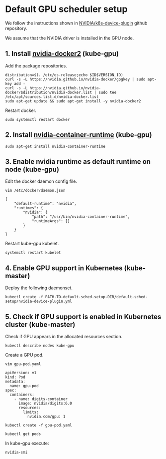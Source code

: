 # Default GPU scheduler setup

We follow the instructions shown in [NVIDIA/k8s-device-plugin](https://github.com/NVIDIA/k8s-device-plugin#preparing-your-gpu-nodes) github repository.

We assume that the NVIDIA driver is installed in the GPU node.

## 1\. Install [nvidia-docker2](https://github.com/NVIDIA/nvidia-docker) (kube-gpu)

Add the package repositories.

```
distribution=$(. /etc/os-release;echo $ID$VERSION_ID)
curl -s -L https://nvidia.github.io/nvidia-docker/gpgkey | sudo apt-key add -
curl -s -L https://nvidia.github.io/nvidia-docker/$distribution/nvidia-docker.list | sudo tee /etc/apt/sources.list.d/nvidia-docker.list
sudo apt-get update && sudo apt-get install -y nvidia-docker2
```

Restart docker.

```
sudo systemctl restart docker
```

## 2\. Install [nvidia-container-runtime](https://github.com/NVIDIA/nvidia-container-runtime) (kube-gpu)

```
sudo apt-get install nvidia-container-runtime
```

## 3\. Enable nvidia runtime as default runtime on node (kube-gpu)

Edit the docker daemon config file.

```
vim /etc/docker/daemon.json

{
    "default-runtime": "nvidia",
    "runtimes": {
        "nvidia": {
            "path": "/usr/bin/nvidia-container-runtime",
            "runtimeArgs": []
        }
    }
}

```

Restart kube-gpu kubelet.

```
systemctl restart kubelet
```

## 4\. Enable GPU support in Kubernetes (kube-master)

Deploy the following daemonset.

```
kubectl create -f PATH-TO-default-sched-setup-DIR/default-sched-setup/nvidia-device-plugin.yml
```

## 5\. Check if GPU support is enabled in Kubernetes cluster (kube-master)

Check if GPU appears in the allocated resources section.

```
kubectl describe nodes kube-gpu
```
Create a GPU pod.

```
vim gpu-pod.yaml

apiVersion: v1
kind: Pod
metadata:
  name: gpu-pod
spec:
  containers:
    - name: digits-container
      image: nvidia/digits:6.0
      resources:
        limits:
          nvidia.com/gpu: 1

kubectl create -f gpu-pod.yaml

kubectl get pods
```

In kube-gpu execute:

```
nvidia-smi
```
